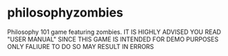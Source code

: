 # philosophyzombies
Philosophy 101 game featuring zombies.
IT IS HIGHLY ADVISED YOU READ "USER MANUAL"
SINCE THIS GAME IS INTENDED FOR DEMO PURPOSES ONLY
FALIURE TO DO SO MAY RESULT IN ERRORS
